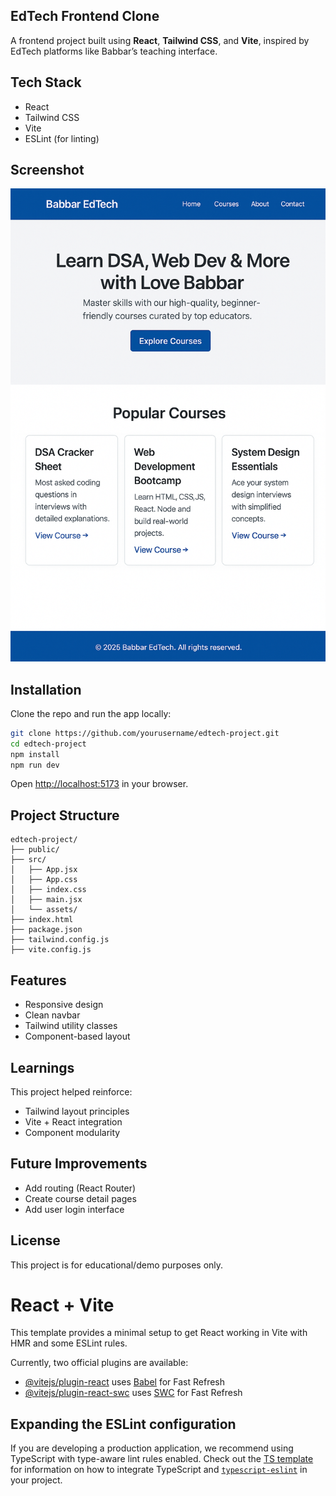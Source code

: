 ## EdTech Frontend Clone

A frontend project built using **React**, **Tailwind CSS**, and **Vite**, inspired by EdTech platforms like Babbar’s teaching interface.


## Tech Stack

-  React
-  Tailwind CSS
-  Vite
-  ESLint (for linting)


## Screenshot

![Screenshot](./src/assets/edtech-screenshot.png) 


## Installation

Clone the repo and run the app locally:

```bash
git clone https://github.com/yourusername/edtech-project.git
cd edtech-project
npm install
npm run dev
```

Open [http://localhost:5173](http://localhost:5173) in your browser.


##  Project Structure

```
edtech-project/
├── public/
├── src/
│   ├── App.jsx
│   ├── App.css
│   ├── index.css
│   ├── main.jsx
│   └── assets/
├── index.html
├── package.json
├── tailwind.config.js
├── vite.config.js
```


##  Features

- Responsive design
- Clean navbar
- Tailwind utility classes
- Component-based layout


##  Learnings

This project helped reinforce:
- Tailwind layout principles
- Vite + React integration
- Component modularity


##  Future Improvements

- Add routing (React Router)
- Create course detail pages
- Add user login interface


##  License

This project is for educational/demo purposes only.


# React + Vite

This template provides a minimal setup to get React working in Vite with HMR and some ESLint rules.

Currently, two official plugins are available:

- [@vitejs/plugin-react](https://github.com/vitejs/vite-plugin-react/blob/main/packages/plugin-react) uses [Babel](https://babeljs.io/) for Fast Refresh
- [@vitejs/plugin-react-swc](https://github.com/vitejs/vite-plugin-react/blob/main/packages/plugin-react-swc) uses [SWC](https://swc.rs/) for Fast Refresh

## Expanding the ESLint configuration

If you are developing a production application, we recommend using TypeScript with type-aware lint rules enabled. Check out the [TS template](https://github.com/vitejs/vite/tree/main/packages/create-vite/template-react-ts) for information on how to integrate TypeScript and [`typescript-eslint`](https://typescript-eslint.io) in your project.

